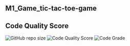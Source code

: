  ## M1_Game_tic-tac-toe-game

## Code Quality Score
 
 ![GitHub repo size](https://img.shields.io/github/repo-size/Sidhu75/M1_Game_tic-tac-toe-game?style=flat-square)
 ![Code Quality Score](https://api.codiga.io/project/29858/score/svg)
 ![Code Grade]( https://api.codiga.io/project/29858/status/svg)
